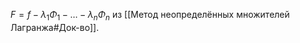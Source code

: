 $F=f-\lambda_{1}\Phi_{1}-\dots-\lambda_{n}\Phi_{n}$ из [[Метод неопределённых множителей Лагранжа#Док-во]].